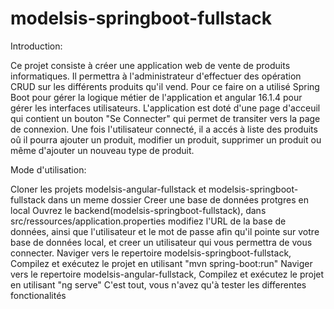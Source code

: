 # modelsis-springboot-fullstack

Introduction:

Ce projet consiste à créer une application web de vente de produits informatiques. Il permettra à l'administrateur d'effectuer des opération CRUD sur les différents produits qu'il vend. Pour ce faire on a utilisé Spring Boot pour gérer la logique métier de l'application et angular 16.1.4 pour gérer les interfaces utilisateurs. L'application est doté d'une page d'acceuil qui contient un bouton "Se Connecter" qui permet de transiter vers la page de connexion. Une fois l'utilisateur connecté, il a accés à liste des produits oû il pourra ajouter un produit, modifier un produit, supprimer un produit ou même d'ajouter un nouveau type de produit.

Mode d'utilisation:

Cloner les projets modelsis-angular-fullstack et modelsis-springboot-fullstack dans un meme dossier
Creer une base de données protgres en local
Ouvrez le backend(modelsis-springboot-fullstack), dans src/ressources/application.properties modifiez l'URL de la base de données, ainsi que l'utilisateur et le mot de passe afin qu'il pointe sur votre base de données local, et creer un utilisateur qui vous permettra de vous connecter.
Naviger vers le repertoire modelsis-springboot-fullstack, Compilez et exécutez le projet en utilisant "mvn spring-boot:run"
Naviger vers le repertoire modelsis-angular-fullstack, Compilez et exécutez le projet en utilisant "ng serve"
C'est tout, vous n'avez qu'à tester les differentes fonctionalités

